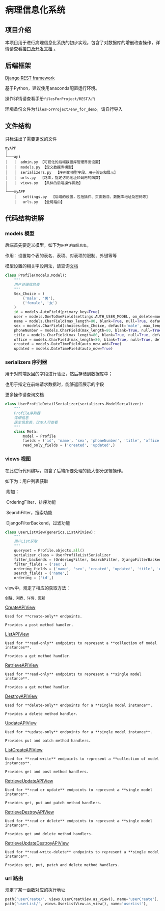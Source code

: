 # 病理信息化系统

## 项目介绍
本项目用于进行病理信息化系统的初步实现，包含了对数据库的增删改查操作，详情请查看[接口及开发文档](链接：https://easydoc.xyz/s/84839459) 。

## 后端框架

[Django REST framework](https://www.django-rest-framework.org/)

基于Python，建议使用anaconda配置运行环境。  

操作详情请查看手册`filesForProject/REST入门`  

环境备份文件为`filesForProject/env_for_demo`，请自行导入
## 文件结构

只标注出了需要更改的文件 

~~~
myAPP  
│
└───api
│   │  admin.py 【可视化的后端数据库管理界面设置】
│   │  models.py 【定义数据库模型】
│   │  serializers.py  【序列化模型字段，用于验证和展示】
│   │  urls.py  【路由，指定访问地址和调用的函数】
│   │  views.py  【具体的后端操作函数】
│   
└───myAPP
    │   settings.py  【后端的设置，包括插件、页面数目、数据库地址及密码等】
    │   urls.py  【全局路由】
~~~

## 代码结构讲解

### models 模型

后端首先要定义模型，如下为`用户详细信息表`。

作用：设置每个表的表名、表项、对表项的限制、外键等等

模型设置的相关字段用法，请查询[文档](https://docs.djangoproject.com/en/3.1/topics/db/models/)

~~~python
class Profile(models.Model):
    """
    用户详细信息表
    """
    Sex_Choice = (
        ('male', '男'),
        ('female', '女')
    )
    id = models.AutoField(primary_key=True)
    user = models.OneToOneField(settings.AUTH_USER_MODEL, on_delete=models.CASCADE, related_name='doctor_info_of')
    name = models.CharField(max_length=80, blank=True, null=True, default='未命名')
    sex = models.CharField(choices=Sex_Choice, default='male', max_length=10)
    phoneNumber = models.CharField(max_length=80, blank=True, null=True, default='000')
    title = models.CharField(max_length=80, blank=True, null=True, default='主治医师')
    office = models.CharField(max_length=80, blank=True, null=True, default='未分配')
    created = models.DateTimeField(auto_now_add=True)
    updated = models.DateTimeField(auto_now=True)
~~~

### serializers 序列器

用于对前端返回的字段进行验证，然后存储到数据库中；

也用于指定在前端请求数据时，能够返回展示的字段

更多操作请查询文档

~~~python
class UserProfileDetailSerializer(serializers.ModelSerializer):
    """
    Profile序列器
    详细信息
    医生信息表，仅本人可查看
    """
    class Meta:
        model = Profile
        fields = ('id', 'name', 'sex', 'phoneNumber', 'title', 'office',)
        read_only_fields = ('created', 'updated',)
~~~

### views 视图

在此进行代码编写，包含了后端所要处理的绝大部分逻辑操作。

如下为：用户列表获取

​	附加：

​		OrderingFilter，排序功能

​		SearchFilter，搜索功能

​		DjangoFilterBackend，过滤功能

~~~python
class UserListView(generics.ListAPIView):
    """
    用户List获取
    """
    queryset = Profile.objects.all()
    serializer_class = UserProfileListSerializer
    filter_backends = (OrderingFilter, SearchFilter, DjangoFilterBackend)
    filter_fields = ('sex',)
    ordering_fields = ('name', 'sex', 'created', 'updated', 'title', 'office',)
    search_fields = ('name',)
    ordering = ('id',)
~~~

view中，规定了相应的获取方法：

`创建、列表、详情、更新`  

[CreateAPIView](https://www.django-rest-framework.org/api-guide/generic-views/#createapiview)
```
Used for **create-only** endpoints.

Provides a post method handler.
```
[ListAPIView](https://www.django-rest-framework.org/api-guide/generic-views/#listapiview)
```
Used for **read-only** endpoints to represent a **collection of model instances**.

Provides a get method handler.
```
[RetrieveAPIView](https://www.django-rest-framework.org/api-guide/generic-views/#retrieveapiview)
```
Used for **read-only** endpoints to represent a **single model instance**.

Provides a get method handler.
```
[DestroyAPIView](https://www.django-rest-framework.org/api-guide/generic-views/#destroyapiview)
```
Used for **delete-only** endpoints for a **single model instance**.

Provides a delete method handler.
```
[UpdateAPIView](https://www.django-rest-framework.org/api-guide/generic-views/#updateapiview)
```
Used for **update-only** endpoints for a **single model instance**.

Provides put and patch method handlers.
```
[ListCreateAPIView](https://www.django-rest-framework.org/api-guide/generic-views/#listcreateapiview)
```
Used for **read-write** endpoints to represent a **collection of model instances**.

Provides get and post method handlers.
```
[RetrieveUpdateAPIView](https://www.django-rest-framework.org/api-guide/generic-views/#retrieveupdateapiview)
```
Used for **read or update** endpoints to represent a **single model instance**.

Provides get, put and patch method handlers.
```
[RetrieveDestroyAPIView](https://www.django-rest-framework.org/api-guide/generic-views/#retrievedestroyapiview)
```
Used for **read or delete** endpoints to represent a **single model instance**.

Provides get and delete method handlers.
```
[RetrieveUpdateDestroyAPIView](https://www.django-rest-framework.org/api-guide/generic-views/#retrieveupdatedestroyapiview)
```
Used for **read-write-delete** endpoints to represent a **single model instance**.

Provides get, put, patch and delete method handlers.
```
### url 路由

规定了某一函数对应的执行地址

~~~python
path('userCreate/', views.UserCreatView.as_view(), name='userCreate'),
path('userList/', views.UserListView.as_view(), name='userList'),	
~~~